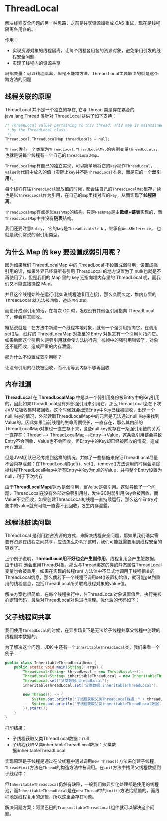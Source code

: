 # ThreadLocal

解决线程安全问题的另一种思路，之前是共享资源加锁或 CAS 重试，现在是线程隔离各用各的。

作用：

- 实现资源对象的线程隔离，让每个线程各用各的资源对象，避免争用引发的线程安全问题
- 实现了线程内的资源共享

局部变量：可以线程隔离，但是不能跨方法。Thread Local主要解决的就是这个跨方法的问题

## 线程关联的原理

ThreadLocal 并不是一个独立的存在, 它与 Thread 类是存在耦合的, java.lang.Thread 类针对 ThreadLocal 提供了如下支持：

```go
/* ThreadLocal values pertaining to this thread. This map is maintained
 * by the ThreadLocal class. 
 */
ThreadLocal.ThreadLocalMap threadLocals = null;
```

`Thread`类有一个类型为`ThreadLocal.ThreadLocalMap`的实例变量`threadLocals`，也就是说每个线程有一个自己的`ThreadLocalMap`。

`ThreadLocalMap`有自己的独立实现，可以简单地将它的`key`视作`ThreadLocal`，`value`为代码中放入的值（实际上`key`并不是`ThreadLocal`本身，而是它的一个**弱引用**）。

每个线程在往`ThreadLocal`里放值的时候，都会往自己的`ThreadLocalMap`里存，读也是以`ThreadLocal`作为引用，在自己的`map`里找对应的`key`，从而实现了**线程隔离**。

`ThreadLocalMap`有点类似`HashMap`的结构，只是`HashMap`是由**数组+链表**实现的，而`ThreadLocalMap`中并没有**链表**结构。

我们还要注意`Entry`， 它的`key`是`ThreadLocal<?> k` ，继承自`WeakReference`， 也就是我们常说的弱引用类型。

## 为什么 Map 的 key 要设置成弱引用呢？

因为如果我们 ThreadLocalMap 中的 ThreadLocal 不设置成弱引用，设置成强引用的话，如果外界已经将所有引用 ThreadLocal 的地方设置为了 null(也就是不再使用了)，但是我们的 Map 里的 key 还指向堆内存里的 ThreadLocal 呢，而我们又不能直接操控 Map。

并且这个线程始终在运行(比如说线程池复用连接)，那么久而久之，堆内存里的 ThreadLocal 就无法被回收，造成`内存泄露`。

而设计成弱引用的话，在每次 GC 时，发现没有其他强引用指向 ThreadLocal 了，便会将其回收。

概括说就是：在方法中新建一个线程本地对象，就有一个强引用指向它，在调用 set()后，线程的 ThreadLocaMap 对象里的 Entry 对象又有一个引用 k 指向它。如果后面这个引用 k 是强引用就会使方法执行完，栈帧中的强引用销毁了，对象还不能回收，造成严重的内存泄露。

那为什么不设置成软引用呢？

让没有引用的尽快被回收，而不用等到内存不够再回收

## 内存泄漏

**ThreadLocal** 在 **ThreadLocalMap** 中是以一个弱引用身份被Entry中的Key引用的，因此如果ThreadLocal没有外部强引用来引用它，那么ThreadLocal会在下次JVM垃圾收集时被回收。这个时候就会出现Entry中Key已经被回收，出现一个null Key的情况，外部读取ThreadLocalMap中的元素是无法通过null Key来找到Value的。因此如果当前线程的生命周期很长，一直存在，那么其内部的ThreadLocalMap对象也一直生存下来，这些null key就存在一条强引用链的关系一直存在：Thread --> ThreadLocalMap-->Entry-->Value，这条强引用链会导致Entry不会回收，Value也不会回收，但Entry中的Key却已经被回收的情况，造成内存泄漏。

但是JVM团队已经考虑到这样的情况，并做了一些措施来保证ThreadLocal尽量不会内存泄漏：在ThreadLocal的get()、set()、remove()方法调用的时候会清除掉线程ThreadLocalMap中所有Entry中Key为null的Value，并将整个Entry设置为null，利于下次内存

由于**ThreadLocalMap**的key是弱引用，而Value是强引用。这就导致了一个问题，ThreadLocal在没有外部对象强引用时，发生GC时弱引用Key会被回收，而Value不会回收，如果创建ThreadLocal的线程一直持续运行，那么这个Entry对象中的value就有可能一直得不到回收，发生内存泄露。

## 线程池脏读问题

ThreadLocal 是利用独占资源的方式，来解决线程安全问题，那如果我们确实需要有资源在线程之间共享，应该怎么办呢？这时，我们可能就需要用到线程安全的容器了。

上个例子说明，**ThreadLocal用不好也会产生副作用**，线程复用会产生脏数据。由于线程 池会重用Thread对象，那么与Thread绑定的类的静态属性ThreadLocal变量也会被重用。如果在实现的线程run()方法体中不显式地调用于线程相关的ThreadLocal信息，那么倘若下一个线程不调用set()设置初始值，就可能get到重用的线程信息，包括ThreadLocal所关联的线程对象的value值。

解决方案也很简单，在每个线程执行中，往ThreadLocal对象设置值后，执行完核心逻辑代码，最后对ThreadLocal对象进行清理。优化后的代码如下：

## 父子线程间共享

我们使用`ThreadLocal`的时候，在异步场景下是无法给子线程共享父线程中创建的线程副本数据的。

为了解决这个问题，JDK 中还有一个`InheritableThreadLocal`类，我们来看一个例子：

```java
public class InheritableThreadLocalDemo {
    public static void main(String[] args) {
        ThreadLocal<String> threadLocal = new ThreadLocal<>();
        ThreadLocal<String> inheritableThreadLocal = new InheritableThreadLocal<>();
        ThreadLocal.set("父类数据:threadLocal");
        inheritableThreadLocal.set("父类数据:inheritableThreadLocal");

        new Thread(() -> {
            System.out.println("子线程获取父类ThreadLocal数据：" + threadLocal.get());
            System.out.println("子线程获取父类inheritableThreadLocal数据：" + inheritableThreadLocal.get());
        }).start();
    }
}
```

打印结果：

- 子线程获取父类ThreadLocal数据：null
- 子线程获取父类inheritableThreadLocal数据：父类数据:inheritableThreadLocal

实现原理是子线程是通过在父线程中通过调用`new Thread()`方法来创建子线程，`Thread#init`方法在`Thread`的构造方法中被调用。在`init`方法中拷贝父线程数据到子线程中：

但`InheritableThreadLocal`仍然有缺陷，一般我们做异步化处理都是使用的线程池，而`InheritableThreadLocal`是在`new Thread`中的`init()`方法给赋值的，而线程池是线程复用的逻辑，所以这里会存在问题。

解决问题方案：阿里巴巴的`TransmittableThreadLocal`组件就可以解决这个问题。